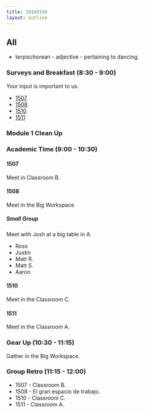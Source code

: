 ```yaml
---
title: 20160108
layout: outline
---
```


## All

* terpischorean - adjective - pertaining to dancing.

### Surveys and Breakfast (8:30 - 9:00)

Your input is important to us.

* [1507]()
* [1508](http://goo.gl/forms/Sfj4L2WIH3)
* [1510](https://docs.google.com/a/casimircreative.com/forms/d/1M_cAQ_kSMlCwLyqfO1li4HFi8ynFB2l-sBGcdDhCw-E/viewform)
* [1511]()

### Module 1 Clean Up

### Academic Time (9:00 - 10:30)

#### 1507

Meet in Classroom B.

#### 1508

Meet in the Big Workspace

##### Small Group

Meet with Josh at a big table in A.

* Ross
* Justin
* Matt R.
* Matt S.
* Aaron

#### 1510

Meet in the Classroom C.

#### 1511

Meet in the Classroom A.

### Gear Up (10:30 - 11:15)

Gather in the Big Workspace.

### Group Retro (11:15 - 12:00)

* 1507 - Classroom B.
* 1508 - El gran espacio de trabajo.
* 1510 - Classroom C.
* 1511 - Classroom A.
